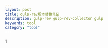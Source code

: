```yaml
---
layout: post
title: gulp-rev版本替换笔记
description: gulp-rev gulp-rev-collector gulp
keywords: tool
category: "tool"
---
```


1